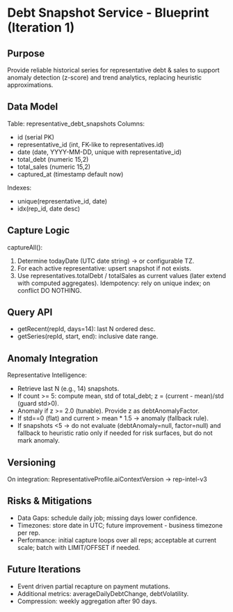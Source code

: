 # Debt Snapshot Service - Blueprint (Iteration 1)

## Purpose
Provide reliable historical series for representative debt & sales to support anomaly detection (z-score) and trend analytics, replacing heuristic approximations.

## Data Model
Table: representative_debt_snapshots
Columns:
- id (serial PK)
- representative_id (int, FK-like to representatives.id)
- date (date, YYYY-MM-DD, unique with representative_id)
- total_debt (numeric 15,2)
- total_sales (numeric 15,2)
- captured_at (timestamp default now)

Indexes:
- unique(representative_id, date)
- idx(rep_id, date desc)

## Capture Logic
captureAll():
1. Determine todayDate (UTC date string) → or configurable TZ.
2. For each active representative: upsert snapshot if not exists.
3. Use representatives.totalDebt / totalSales as current values (later extend with computed aggregates).
Idempotency: rely on unique index; on conflict DO NOTHING.

## Query API
- getRecent(repId, days=14): last N ordered desc.
- getSeries(repId, start, end): inclusive date range.

## Anomaly Integration
Representative Intelligence:
- Retrieve last N (e.g., 14) snapshots.
- If count >= 5: compute mean, std of total_debt; z = (current - mean)/std (guard std>0).
- Anomaly if z >= 2.0 (tunable). Provide z as debtAnomalyFactor.
- If std==0 (flat) and current > mean * 1.5 -> anomaly (fallback rule).
- If snapshots <5 -> do not evaluate (debtAnomaly=null, factor=null) and fallback to heuristic ratio only if needed for risk surfaces, but do not mark anomaly.

## Versioning
On integration: RepresentativeProfile.aiContextVersion -> rep-intel-v3

## Risks & Mitigations
- Data Gaps: schedule daily job; missing days lower confidence.
- Timezones: store date in UTC; future improvement - business timezone per rep.
- Performance: initial capture loops over all reps; acceptable at current scale; batch with LIMIT/OFFSET if needed.

## Future Iterations
- Event driven partial recapture on payment mutations.
- Additional metrics: averageDailyDebtChange, debtVolatility.
- Compression: weekly aggregation after 90 days.
